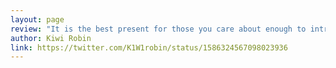 ```yaml
---
layout: page
review: "It is the best present for those you care about enough to introduce to Bitcoin. A must for any discerning library."
author: Kiwi Robin
link: https://twitter.com/K1W1robin/status/1586324567098023936
---
```

